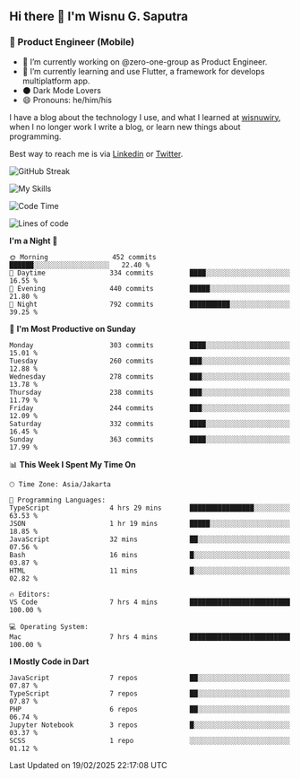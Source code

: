 ## Hi there 👋 I'm Wisnu G. Saputra

### :mobile_phone_off: Product Engineer (Mobile)

- 🔭 I’m currently working on @zero-one-group as Product Engineer.
- 🌱 I’m currently learning and use Flutter, a framework for develops multiplatform app.
- 🌑 Dark Mode Lovers
- 😄 Pronouns: he/him/his

I have a blog about the technology I use, and what I learned at [wisnuwiry](https://wisnuwiry.space/), when I no longer work I write a blog, or learn new things about programming.

Best way to reach me is via [Linkedin](https://www.linkedin.com/in/wisnu-saputra/) or [Twitter](https://twitter.com/wisnuwiry).

![GitHub Streak](https://streak-stats.demolab.com?user=wisnuwiry&theme=dark&hide_border=true)

![My Skills](https://skillicons.dev/icons?i=dart,flutter,kotlin,swift,go,js,css,neovim,git,linux&perline=5)

<!--START_SECTION:waka-->
![Code Time](http://img.shields.io/badge/Code%20Time-1%2C711%20hrs%2052%20mins-blue)

![Lines of code](https://img.shields.io/badge/From%20Hello%20World%20I%27ve%20Written-3.9%20million%20lines%20of%20code-blue)

**I'm a Night 🦉** 

```text
🌞 Morning                452 commits         ██████░░░░░░░░░░░░░░░░░░░   22.40 % 
🌆 Daytime                334 commits         ████░░░░░░░░░░░░░░░░░░░░░   16.55 % 
🌃 Evening                440 commits         █████░░░░░░░░░░░░░░░░░░░░   21.80 % 
🌙 Night                  792 commits         ██████████░░░░░░░░░░░░░░░   39.25 % 
```
📅 **I'm Most Productive on Sunday** 

```text
Monday                   303 commits         ████░░░░░░░░░░░░░░░░░░░░░   15.01 % 
Tuesday                  260 commits         ███░░░░░░░░░░░░░░░░░░░░░░   12.88 % 
Wednesday                278 commits         ███░░░░░░░░░░░░░░░░░░░░░░   13.78 % 
Thursday                 238 commits         ███░░░░░░░░░░░░░░░░░░░░░░   11.79 % 
Friday                   244 commits         ███░░░░░░░░░░░░░░░░░░░░░░   12.09 % 
Saturday                 332 commits         ████░░░░░░░░░░░░░░░░░░░░░   16.45 % 
Sunday                   363 commits         ████░░░░░░░░░░░░░░░░░░░░░   17.99 % 
```


📊 **This Week I Spent My Time On** 

```text
🕑︎ Time Zone: Asia/Jakarta

💬 Programming Languages: 
TypeScript               4 hrs 29 mins       ████████████████░░░░░░░░░   63.53 % 
JSON                     1 hr 19 mins        █████░░░░░░░░░░░░░░░░░░░░   18.85 % 
JavaScript               32 mins             ██░░░░░░░░░░░░░░░░░░░░░░░   07.56 % 
Bash                     16 mins             █░░░░░░░░░░░░░░░░░░░░░░░░   03.87 % 
HTML                     11 mins             █░░░░░░░░░░░░░░░░░░░░░░░░   02.82 % 

🔥 Editors: 
VS Code                  7 hrs 4 mins        █████████████████████████   100.00 % 

💻 Operating System: 
Mac                      7 hrs 4 mins        █████████████████████████   100.00 % 
```

**I Mostly Code in Dart** 

```text
JavaScript               7 repos             ██░░░░░░░░░░░░░░░░░░░░░░░   07.87 % 
TypeScript               7 repos             ██░░░░░░░░░░░░░░░░░░░░░░░   07.87 % 
PHP                      6 repos             ██░░░░░░░░░░░░░░░░░░░░░░░   06.74 % 
Jupyter Notebook         3 repos             █░░░░░░░░░░░░░░░░░░░░░░░░   03.37 % 
SCSS                     1 repo              ░░░░░░░░░░░░░░░░░░░░░░░░░   01.12 % 
```




 Last Updated on 19/02/2025 22:17:08 UTC
<!--END_SECTION:waka-->
